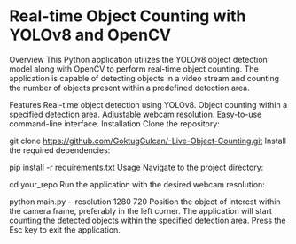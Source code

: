 # Real-time Object Counting with YOLOv8 and OpenCV
Overview
This Python application utilizes the YOLOv8 object detection model along with OpenCV to perform real-time object counting. The application is capable of detecting objects in a video stream and counting the number of objects present within a predefined detection area.

Features
Real-time object detection using YOLOv8.
Object counting within a specified detection area.
Adjustable webcam resolution.
Easy-to-use command-line interface.
Installation
Clone the repository:

git clone https://github.com/GoktugGulcan/-Live-Object-Counting.git
Install the required dependencies:

pip install -r requirements.txt
Usage
Navigate to the project directory:

cd your_repo
Run the application with the desired webcam resolution:

python main.py --resolution 1280 720
Position the object of interest within the camera frame, preferably in the left corner.
The application will start counting the detected objects within the specified detection area.
Press the Esc key to exit the application.
